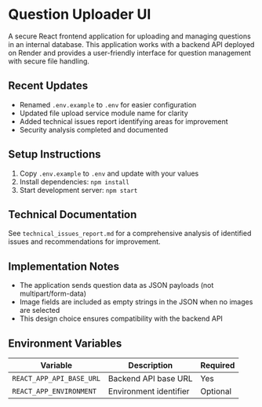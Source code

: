 # Question Uploader UI

A secure React frontend application for uploading and managing questions in an internal database. This application works with a backend API deployed on Render and provides a user-friendly interface for question management with secure file handling.

## Recent Updates

- Renamed `.env.example` to `.env` for easier configuration
- Updated file upload service module name for clarity
- Added technical issues report identifying areas for improvement
- Security analysis completed and documented

## Setup Instructions

1. Copy `.env.example` to `.env` and update with your values
2. Install dependencies: `npm install`
3. Start development server: `npm start`

## Technical Documentation

See `technical_issues_report.md` for a comprehensive analysis of identified issues and recommendations for improvement.

## Implementation Notes

- The application sends question data as JSON payloads (not multipart/form-data)
- Image fields are included as empty strings in the JSON when no images are selected
- This design choice ensures compatibility with the backend API

## Environment Variables

| Variable | Description | Required |
|----------|-------------|----------|
| `REACT_APP_API_BASE_URL` | Backend API base URL | Yes |
| `REACT_APP_ENVIRONMENT` | Environment identifier | Optional |